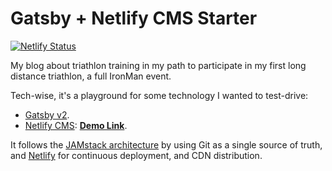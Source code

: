 # Gatsby + Netlify CMS Starter

[![Netlify Status](https://api.netlify.com/api/v1/badges/927b5698-66b6-450f-a9c9-5b85ebb2b1da/deploy-status)](https://app.netlify.com/sites/pathtoironman/deploys)

My blog about triathlon training in my path to participate in my first long distance triathlon, a full IronMan event.

Tech-wise, it's a playground for some technology I wanted to test-drive:

- [Gatsby v2](https://www.gatsbyjs.org/blog/2018-09-17-gatsby-v2/).
- [Netlify CMS](https://www.netlifycms.org): **[Demo Link](https://gatsby-netlify-cms.netlify.com/)**.

It follows the [JAMstack architecture](https://jamstack.org) by using Git as a single source of truth, and [Netlify](https://www.netlify.com) for continuous deployment, and CDN distribution.
